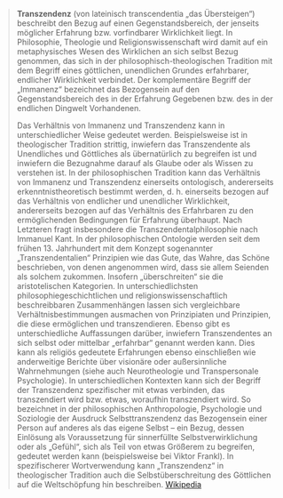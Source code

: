 > **Transzendenz** (von lateinisch transcendentia „das Übersteigen“) beschreibt den Bezug auf einen Gegenstandsbereich, der jenseits möglicher Erfahrung bzw. vorfindbarer Wirklichkeit liegt. In Philosophie, Theologie und Religionswissenschaft wird damit auf ein metaphysisches Wesen des Wirklichen an sich selbst Bezug genommen, das sich in der philosophisch-theologischen Tradition mit dem Begriff eines göttlichen, unendlichen Grundes erfahrbarer, endlicher Wirklichkeit verbindet. Der komplementäre Begriff der „Immanenz“ bezeichnet das Bezogensein auf den Gegenstandsbereich des in der Erfahrung Gegebenen bzw. des in der endlichen Dingwelt Vorhandenen.
>
> Das Verhältnis von Immanenz und Transzendenz kann in unterschiedlicher Weise gedeutet werden. Beispielsweise ist in theologischer Tradition strittig, inwiefern das Transzendente als Unendliches und Göttliches als übernatürlich zu begreifen ist und inwiefern die Bezugnahme darauf als Glaube oder als Wissen zu verstehen ist. In der philosophischen Tradition kann das Verhältnis von Immanenz und Transzendenz einerseits  ontologisch, andererseits erkenntnistheoretisch bestimmt werden, d. h. einerseits bezogen auf das Verhältnis von endlicher und unendlicher Wirklichkeit, andererseits bezogen auf das Verhältnis des Erfahrbaren zu den ermöglichenden Bedingungen für Erfahrung überhaupt. Nach Letzteren fragt insbesondere die Transzendentalphilosophie nach Immanuel Kant. In der philosophischen Ontologie werden seit dem frühen 13. Jahrhundert mit dem Konzept sogenannter „Transzendentalien“ Prinzipien wie das Gute, das Wahre, das Schöne beschrieben, von denen angenommen wird, dass sie allem Seienden als solchem zukommen. Insofern „überschreiten“ sie die aristotelischen Kategorien. In unterschiedlichsten philosophiegeschichtlichen und religionswissenschaftlich beschreibbaren Zusammenhängen lassen sich vergleichbare Verhältnisbestimmungen ausmachen von Prinzipiaten und Prinzipien, die diese ermöglichen und transzendieren.
> Ebenso gibt es unterschiedliche Auffassungen darüber, inwiefern Transzendentes an sich selbst oder mittelbar „erfahrbar“ genannt werden kann. Dies kann als religiös gedeutete Erfahrungen ebenso einschließen wie anderweitige Berichte über visionäre oder außersinnliche Wahrnehmungen (siehe auch Neurotheologie und Transpersonale Psychologie).
> In unterschiedlichen Kontexten kann sich der Begriff der Transzendenz spezifischer mit etwas verbinden, das transzendiert wird bzw. etwas, woraufhin transzendiert wird. So bezeichnet in der philosophischen Anthropologie, Psychologie und Soziologie der Ausdruck Selbsttranszendenz das Bezogensein einer Person auf anderes als das eigene Selbst – ein Bezug, dessen Einlösung als Voraussetzung für sinnerfüllte Selbstverwirklichung oder als „Gefühl“, sich als Teil von etwas Größerem zu begreifen, gedeutet werden kann (beispielsweise bei Viktor Frankl). In spezifischerer Wortverwendung kann „Transzendenz“ in theologischer Tradition auch die Selbstüberschreitung des Göttlichen auf die Weltschöpfung hin beschreiben.
> [Wikipedia](https://de.wikipedia.org/wiki/Transzendenz)